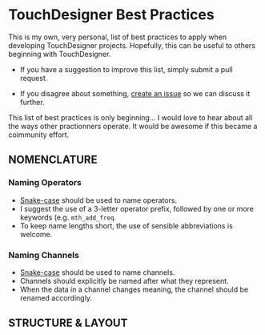 # TouchDesigner Best Practices
This is my own, very personal, list of best practices to apply when developing TouchDesigner projects. Hopefully, this can be useful to others beginning with TouchDesigner. 

* If you have a suggestion to improve this list, simply submit a pull request.

* If you disagree about something, [create an issue](https://github.com/djipco/tdbp/issues/new) so we can discuss it further.

This list of best practices is only beginning... I would love to hear about all the ways other practionners operate. It would be awesome if this became a coimmunity effort.

## NOMENCLATURE

### Naming Operators

* [Snake-case](https://en.wikipedia.org/wiki/Snake_case) should be used to name operators.
* I suggest the use of a 3-letter operator prefix, followed by one or more keywords (e.g. `mth_add_freq`.
* To keep name lengths short, the use of sensible abbreviations is welcome.

### Naming Channels

* [Snake-case](https://en.wikipedia.org/wiki/Snake_case) should be used to name channels.
* Channels should explicitly be named after what they represent. 
* When the data in a channel changes meaning, the channel should be renamed accordingly.


## STRUCTURE & LAYOUT

